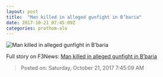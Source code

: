 ```yaml
---
layout: post
title:  "Man killed in alleged gunfight in B’baria"
date: 2017-10-21 07:45:09Z
categories: prothom-alo
---
```


![Man killed in alleged gunfight in B’baria](http://en.prothom-alo.com/contents/cache/images/1200x630x1/uploads/media/2017/10/21/c87b308bd5315aa6815dabe8b799775d-Untitled-4.jpg?jadewits_media_id=152799)




Full story on F3News: [Man killed in alleged gunfight in B’baria](http://www.f3nws.com/n/puKdCJ)

> Posted on: Saturday, October 21, 2017 7:45:09 AM
